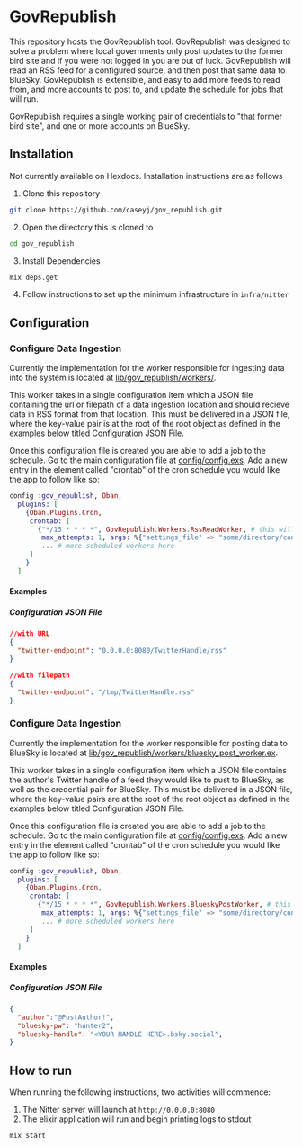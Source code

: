 # GovRepublish

This repository hosts the GovRepublish tool. GovRepublish was designed to solve a problem where local governments only post updates to the former bird site and if you were not logged in you are out of luck. GovRepublish will read an RSS feed for a configured source, and then post that same data to BlueSky. GovRepublish is extensible, and easy to add more feeds to read from, and more accounts to post to, and update the schedule for jobs that will run.

GovRepublish requires a single working pair of credentials to "that former bird site", and one or more accounts on BlueSky. 

## Installation

Not currently available on Hexdocs. Installation instructions are as follows

1. Clone this repository
```bash
git clone https://github.com/caseyj/gov_republish.git
```
2. Open the directory this is cloned to
```bash
cd gov_republish
```
3. Install Dependencies
```bash
mix deps.get
```
4. Follow instructions to set up the minimum infrastructure in `infra/nitter`


## Configuration

### Configure Data Ingestion
Currently the implementation for the worker responsible for ingesting data into the system is located at [lib/gov_republish/workers/](lib/gov_republish/workers/rss_read_worker.ex). 

This worker takes in a single configuration item which a JSON file containing the url or filepath of a data ingestion location and should recieve data in RSS format from that location. This must be delivered in a JSON file, where the key-value pair is at the root of the root object as defined in the examples below titled Configuration JSON File.

Once this configuration file is created you are able to add a job to the schedule. Go to the main configuration file at [config/config.exs](config/config.exs). Add a new entry in the element called "crontab" of the cron schedule you would like the app to follow like so:
```elixir
config :gov_republish, Oban,
  plugins: [
    {Oban.Plugins.Cron,
     crontab: [
       {"*/15 * * * *", GovRepublish.Workers.RssReadWorker, # this will attempt to read RSS from the configured location every 15th minute 
        max_attempts: 1, args: %{"settings_file" => "some/directory/configuration_you_wrote.json"}},
        ... # more scheduled workers here
     ]
    }
  ]
```
#### Examples
##### Configuration JSON File
```JSON
//with URL
{
  "twitter-endpoint": "0.0.0.0:8080/TwitterHandle/rss"
}
```
```JSON
//with filepath
{
  "twitter-endpoint": "/tmp/TwitterHandle.rss"
}
```

### Configure Data Ingestion
Currently the implementation for the worker responsible for posting data to BlueSky is located at [lib/gov_republish/workers/bluesky_post_worker.ex](lib/gov_republish/workers/bluesky_post_worker.ex). 

This worker takes in a single configuration item which a JSON file contains the author's Twitter handle of a feed they would like to pust to BlueSky, as well as the credential pair for BlueSky.  This must be delivered in a JSON file, where the key-value pairs are at the root of the root object as defined in the examples below titled Configuration JSON File.

Once this configuration file is created you are able to add a job to the schedule. Go to the main configuration file at [config/config.exs](config/config.exs). Add a new entry in the element called "crontab" of the cron schedule you would like the app to follow like so:
```elixir
config :gov_republish, Oban,
  plugins: [
    {Oban.Plugins.Cron,
     crontab: [
       {"*/15 * * * *", GovRepublish.Workers.BlueskyPostWorker, # this will attempt to post to Bluesky using the configuration file provided every 15th minute 
        max_attempts: 1, args: %{"settings_file" => "some/directory/configuration_you_wrote.json"}},
        ... # more scheduled workers here
     ]
    }
  ]
```
#### Examples
##### Configuration JSON File
```JSON
{
  "author":"@PostAuthor!",
  "bluesky-pw": "hunter2",
  "bluesky-handle": "<YOUR HANDLE HERE>.bsky.social",
}
```

## How to run

When running the following instructions, two activities will commence:
1. The Nitter server will launch at `http://0.0.0.0:8080`
2. The elixir application will run and begin printing logs to stdout

```bash
mix start
```





